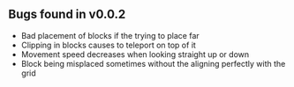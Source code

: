 ## Bugs found in v0.0.2
* Bad placement of blocks if the trying to place far
* Clipping in blocks causes to teleport on top of it
* Movement speed decreases when looking straight up or down
* Block being misplaced sometimes without the aligning perfectly with the grid
